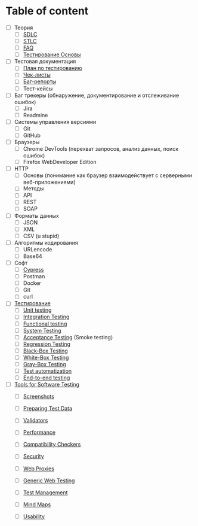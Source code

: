 # Table of content



* [ ] Теория
  * [ ] [SDLC](sdlc.md)
  * [ ] [STLC](stlc.md)
  * [ ] [FAQ](faq.md)
  * [ ] [Тестирование Основы](testing-basics.md)
* [ ] Тестовая документация
  * [ ] [План по тестированию](testovaya-dokumentaciya/test-plan.md)
  * [ ] [Чек-листы](testovaya-dokumentaciya/check-list.md)
  * [ ] [Баг-репорты](testovaya-dokumentaciya/bug-report.md)
  * [ ] Тест-кейсы
* [ ] Баг трекеры \(обнаружение, документирование и отслеживание ошибок\)
  * [ ] Jira
  * [ ] Readmine
* [ ] Системы управления версиями
  * [ ] Git
  * [ ] GitHub
* [ ] Браузеры
  * [ ] Chrome DevTools \(перехват запросов, анализ данных, поиск ошибок\)
  * [ ] Firefox WebDeveloper Edition
* [ ] HTTP
  * [ ] Основы \(понимание как браузер взаимодействует с серверными веб-приложениями\)
  * [ ] Методы
  * [ ] API
  * [ ] REST
  * [ ] SOAP
* [ ] Форматы данных
  * [ ] JSON
  * [ ] XML
  * [ ] CSV \(u stupid\)
* [ ] Алгоритмы кодирования
  * [ ] URLencode
  * [ ] Base64
* [ ] Софт
  * [ ] [Cypress](software/cypress.md)
  * [ ] Postman
  * [ ] Docker
  * [ ] Git
  * [ ] curl
* [ ] [Тестирование](testirovanie/testing.md)
  * [ ] [Unit testing](testirovanie/testing.md#unit-testing)
  * [ ] [Integration Testing](testirovanie/testing.md#integration-testing)
  * [ ] [Functional testing](testirovanie/testing.md#functional-testing)
  * [ ] [System Testing](testirovanie/testing.md#system-testing)
  * [ ] [Acceptance Testing](testirovanie/testing.md#acceptance-testing-smoke-testing) \(Smoke testing\)
  * [ ] [Regression Testing](testirovanie/testing.md#regression-testing)
  * [ ] [Black-Box Testing](testirovanie/testing.md#black-box-testing)
  * [ ] [White-Box Testing](testirovanie/testing.md#white-box-testing)
  * [ ] [Gray-Box Testing](testirovanie/testing.md#grey-box-testing)
  * [ ] [Test automatization](testirovanie/testing.md#test-automatization)
  * [ ] [End-to-end testing](testirovanie/testing.md#end-to-end-testing)
* [ ] [Tools for Software Testing](tools-1/tools.md)
  * [ ] [Screenshots](tools-1/tools.md#screenshots)
  * [ ] [Preparing Test Data](tools-1/tools.md#preparing-test-data)
  * [ ] [Validators](tools-1/tools.md#validators)
  * [ ] [Performance](tools-1/tools.md#performance)
  * [ ] [Compatibility Checkers](tools-1/tools.md#compatibility-checkers)
  * [ ] [Security](tools-1/tools.md#security)
  * [ ] [Web Proxies](tools-1/tools.md#web-proxies)
  * [ ] [Generic Web Testing](tools-1/tools.md#generic-web-testing)
  * [ ] [Test Management](tools-1/tools.md#test-management)
  * [ ] [Mind Maps](tools-1/tools.md#mind-maps)
  * [ ] [Usability](tools-1/tools.md#usability)



